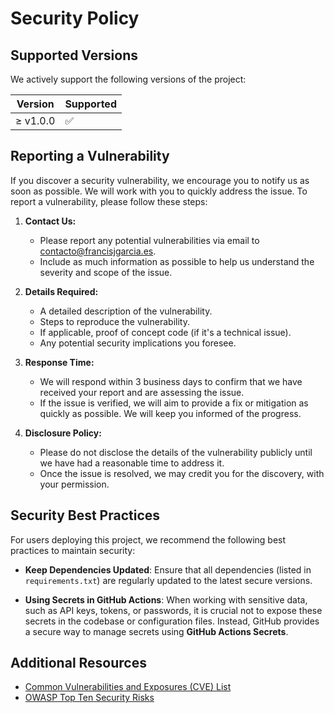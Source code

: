 # Security Policy

## Supported Versions

We actively support the following versions of the project:

Version | Supported
-|-
≥ v1.0.0 | ✅

## Reporting a Vulnerability

If you discover a security vulnerability, we encourage you to notify us as soon as possible. We will work with you to quickly address the issue. To report a vulnerability, please follow these steps:

1. **Contact Us:**
   - Please report any potential vulnerabilities via email to [contacto@francisjgarcia.es](mailto:contacto@francisjgarcia.es).
   - Include as much information as possible to help us understand the severity and scope of the issue.

2. **Details Required:**
   - A detailed description of the vulnerability.
   - Steps to reproduce the vulnerability.
   - If applicable, proof of concept code (if it's a technical issue).
   - Any potential security implications you foresee.

3. **Response Time:**
   - We will respond within 3 business days to confirm that we have received your report and are assessing the issue.
   - If the issue is verified, we will aim to provide a fix or mitigation as quickly as possible. We will keep you informed of the progress.

4. **Disclosure Policy:**
   - Please do not disclose the details of the vulnerability publicly until we have had a reasonable time to address it.
   - Once the issue is resolved, we may credit you for the discovery, with your permission.

## Security Best Practices

For users deploying this project, we recommend the following best practices to maintain security:

- **Keep Dependencies Updated**: Ensure that all dependencies (listed in `requirements.txt`) are regularly updated to the latest secure versions.

- **Using Secrets in GitHub Actions**: When working with sensitive data, such as API keys, tokens, or passwords, it is crucial not to expose these secrets in the codebase or configuration files. Instead, GitHub provides a secure way to manage secrets using **GitHub Actions Secrets**.


## Additional Resources

- [Common Vulnerabilities and Exposures (CVE) List](https://cve.mitre.org/)
- [OWASP Top Ten Security Risks](https://owasp.org/www-project-top-ten/)

